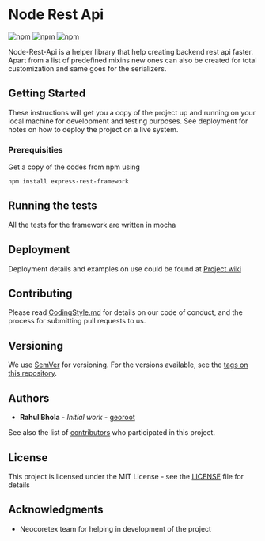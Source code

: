 # Node Rest Api

[![npm](https://img.shields.io/npm/v/express-rest-framework.svg?maxAge=2592000)]()
[![npm](https://img.shields.io/npm/l/express-rest-framework.svg?maxAge=2592000)]()
[![npm](https://img.shields.io/npm/dt/express-rest-framework.svg?maxAge=2592000)]()

Node-Rest-Api is a helper library that help creating backend rest api faster.
Apart from a list of predefined mixins new ones can also be created for total
customization and same goes for the serializers.

## Getting Started

These instructions will get you a copy of the project up and running on your local machine for development and testing purposes. See deployment for notes on how to deploy the project on a live system.

### Prerequisities

Get a copy of the codes from npm using

```
npm install express-rest-framework
```

## Running the tests

All the tests for the framework are written in mocha

## Deployment

Deployment details and examples on use could be found at [Project wiki](https://github.com/neocoretex/nodeRestApi/wiki)

## Contributing

Please read [CodingStyle.md](CodingStyle.md) for details on our code of conduct, and the process for submitting pull requests to us.

## Versioning

We use [SemVer](http://semver.org/) for versioning. For the versions available, see the [tags on this repository](https://github.com/neocoretex/nodeRestApi/tags). 

## Authors

* **Rahul Bhola** - *Initial work* - [georoot](https://github.com/georoot)

See also the list of [contributors](https://github.com/neocoretex/nodeRestApi/graphs/contributors) who participated in this project.

## License

This project is licensed under the MIT License - see the [LICENSE](LICENSE) file for details

## Acknowledgments

* Neocoretex team for helping in development of the project
